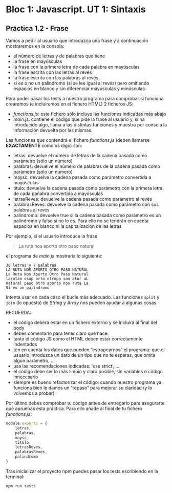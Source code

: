 # Bloc 1: Javascript. UT 1: Sintaxis
## Práctica 1.2 - Frase
Vamos a pedir al usuario que introduzca una frase y a continuación mostraremos en la consola:
- el número de letras y de palabras que tiene
- la frase en mayúsculas
- la frase con la primera letra de cada palabra en mayúsculas
- la frase escrita con las letras al revés
- la frase escrita con las palabras al revés
- si es o no un palíndromo (si se lee igual al revés) pero omitiendo espacios en blanco y sin diferenciar mayúsculas y minúsculas.

Para poder pasar los tests a nuestro programa para comprobar si funciona crearemos (e incluiremos en el fichero HTML) 2 ficheros JS:
- _functions.js_: este fichero sólo incluye las funciones indicadas más abajo
- _main.js_: contiene el código que pide la frase al usuario y, si ha introducido algo, llama a las distintas funciones y muestra por consola la información devuelta por las mismas.

Las funciones que contendrá el fichero _functions.js_ (deben llamarse **EXACTAMENTE** como os digo) son:
-	letras: devuelve el número de letras de la cadena pasada como parámetro (sólo un número)
-	palabras: devuelve el número de palabras de la cadena pasada como parámetro (sólo un número)
-	maysc: devuelve la cadena pasada como parámetro convertida a mayúsculas
-	titulo: devuelve la cadena pasada como parámetro con la primera letra de cada pañabra convertida a mayúsculas
-	letrasReves: devuelve la cadena pasada como parámetro al revés
-	palabrasReves: devuelve la cadena pasada como parámetro con sus palabras al revés
-	palindromo: devuelve true si la cadena pasada como parámetro es un palíndromo y false si no lo es. Para ello no se tendrán en cuenta espacios en blanco ni la capitalización de las letras

Por ejemplo, si el usuario introduce la frase 
> La ruta nos aporto otro paso natural

el programa de _main.js_ mostraría lo siguiente:
```
36 letras y 7 palabras
LA RUTA NOS APORTO OTRO PASO NATURAL 
La Ruta Nos Aporto Otro Paso Natural 
larutan osap orto otropa son atur aL 
natural paso otro aporto nos ruta La 
Sí es un palíndromo
```

Intenta usar en cada caso el bucle más adecuado. Las funciones `split` y `join` (lo opuesto) de _String_ y _Array_ nos pueden ayudar a algunas cosas.

RECUERDA:
- el código deberá estar en un fichero externo y se incluirá al final del body
- debes comentarlo para tener claro qué hace
- tanto el código JS como el HTML deben estar correctamente indentados
- ten en cuenta los datos que pueden “estropearnos” el programa: que el usuario introduzca un dato de un tipo que no te esperas, que omita algún parámetro, …
- usa las recomendaciones indicadas: ‘use strict’, …
- el código debe ser lo más limpio y claro posible, sin variables o código innecesario
- siempre es bueno refactorizar el código: cuando nuestro programa ya funciona bien le damos un “repaso” para mejorar su claridad (y lo volvemos a probar)

Por último debes comprobar tu código antes de entregarlo para asegurarte que apruebas esta práctica. Para ello añade al final de tu fichero _functions.js_:
```javascript
module.exports = {
	letras,
	palabras,
	maysc,
	titulo,
	letrasReves,
	palabrasReves,
	palindromo
}
```
Tras inicializar el proyecto npm puedes pasar los tests escribiendo en la terminal:
```bash
npm run tests
```
